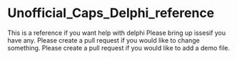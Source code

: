 # Unofficial_Caps_Delphi_reference
This is a reference if you want help with delphi
Please bring up issesif you have any.
Please create a pull request if you would like to change something.
Please create a pull request if you would like to add a demo file.
